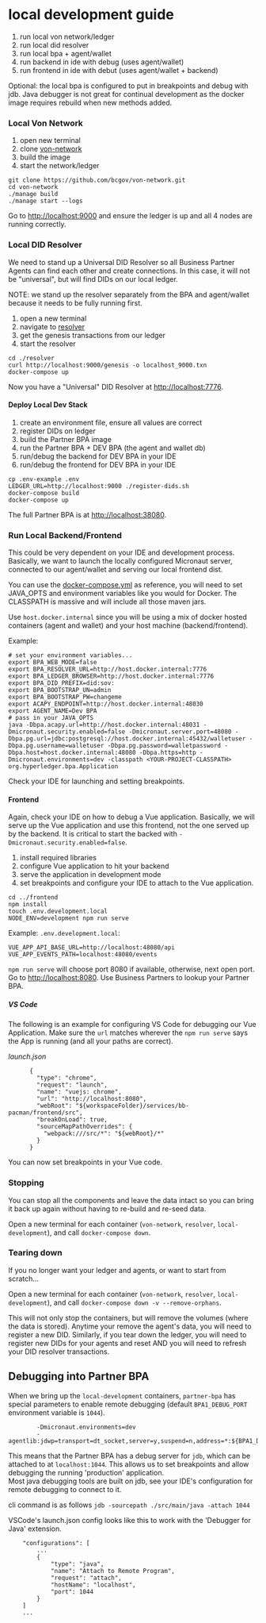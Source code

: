 # local development guide

1. run local von network/ledger
2. run local did resolver
3. run local bpa + agent/wallet
4. run backend in ide with debug (uses agent/wallet)
5. run frontend in ide with debut (uses agent/wallet + backend)

Optional: the local bpa is configured to put in breakpoints and debug with jdb. Java debugger is not great for continual development as the docker image requires rebuild when new methods added.

### Local Von Network

1. open new terminal
2. clone [von-network](https://github.com/bcgov/von-network.git)
3. build the image
4. start the network/ledger

```shell script
git clone https://github.com/bcgov/von-network.git
cd von-network
./manage build
./manage start --logs
```

Go to [http://localhost:9000](http://localhost:9000) and ensure the ledger is up and all 4 nodes are running correctly.

### Local DID Resolver
We need to stand up a Universal DID Resolver so all Business Partner Agents can find each other and create connections. In this case, it will not be "universal", but will find DIDs on our local ledger. 

NOTE: we stand up the resolver separately from the BPA and agent/wallet because it needs to be fully running first.

1. open a new terminal
2. navigate to [resolver](./resolver)
3. get the genesis transactions from our ledger
4. start the resolver

```shell script
cd ./resolver
curl http://localhost:9000/genesis -o localhost_9000.txn
docker-compose up
```

Now you have a "Universal" DID Resolver at [http://localhost:7776](http://localhost:7776). 

#### Deploy Local Dev Stack
1. create an environment file, ensure all values are correct
2. register DIDs on ledger
3. build the Partner BPA image
4. run the Partner BPA + DEV BPA (the agent and wallet db)
5. run/debug the backend for DEV BPA in your IDE
6. run/debug the frontend for DEV BPA in your IDE 

```shell script
cp .env-example .env
LEDGER_URL=http://localhost:9000 ./register-dids.sh
docker-compose build 
docker-compose up
```

The full Partner BPA is at [http://localhost:38080](http://localhost:38080).  

### Run Local Backend/Frontend
This could be very dependent on your IDE and development process. Basically, we want to launch the locally configured Micronaut server, connected to our agent/wallet and serving our local frontend dist.  

You can use the [docker-compose.yml](./docker-compose.yml) as reference, you will need to set JAVA_OPTS and environment variables like you would for Docker. The CLASSPATH is massive and will include all those maven jars.  

Use `host.docker.internal` since you will be using a mix of docker hosted containers (agent and wallet) and your host machine (backend/frontend). 

Example:
```shell script
# set your environment variables...
export BPA_WEB_MODE=false
export BPA_RESOLVER_URL=http://host.docker.internal:7776
export BPA_LEDGER_BROWSER=http://host.docker.internal:7776
export BPA_DID_PREFIX=did:sov:
export BPA_BOOTSTRAP_UN=admin
export BPA_BOOTSTRAP_PW=changeme
export ACAPY_ENDPOINT=http://host.docker.internal:48030
export AGENT_NAME=Dev BPA
# pass in your JAVA_OPTS
java -Dbpa.acapy.url=http://host.docker.internal:48031 -Dmicronaut.security.enabled=false -Dmicronaut.server.port=48080 -Dbpa.pg.url=jdbc:postgresql://host.docker.internal:45432/walletuser -Dbpa.pg.username=walletuser -Dbpa.pg.password=walletpassword -Dbpa.host=host.docker.internal:48080 -Dbpa.https=http -Dmicronaut.environments=dev -classpath <YOUR-PROJECT-CLASSPATH> org.hyperledger.bpa.Application
```

Check your IDE for launching and setting breakpoints.  

#### Frontend
Again, check your IDE on how to debug a Vue application. Basically, we will serve up the Vue application and use this frontend, not the one served up by the backend. It is critical to start the backed with `-Dmicronaut.security.enabled=false`.  

1. install required libraries
2. configure Vue application to hit your backend
3. serve the application in development mode
4. set breakpoints and configure your IDE to attach to the Vue application.

```shell script
cd ../frontend
npm install
touch .env.development.local
NODE_ENV=development npm run serve
```

Example: `.env.development.local`:

```text
VUE_APP_API_BASE_URL=http://localhost:48080/api
VUE_APP_EVENTS_PATH=localhost:48080/events
```

`npm run serve` will choose port 8080 if available, otherwise, next open port.  
Go to [http://localhost:8080](http://localhost:8080). Use Business Partners to lookup your Partner BPA. 

##### VS Code

The following is an example for configuring VS Code for debugging our Vue Application.
Make sure the `url` matches wherever the `npm run serve` says the App is running (and all your paths are correct).

*launch.json*

```
      {
        "type": "chrome",
        "request": "launch",
        "name": "vuejs: chrome",
        "url": "http://localhost:8080",
        "webRoot": "${workspaceFolder}/services/bb-pacman/frontend/src",
        "breakOnLoad": true,
        "sourceMapPathOverrides": {
          "webpack:///src/*": "${webRoot}/*"
        }
      }
```

You can now set breakpoints in your Vue code.

### Stopping
You can stop all the components and leave the data intact so you can bring it back up again without having to re-build and re-seed data.

Open a new terminal for each container (`von-network`, `resolver`, `local-development`), and call `docker-compose down`.

### Tearing down
If you no longer want your ledger and agents, or want to start from scratch... 

Open a new terminal for each container (`von-network`, `resolver`, `local-development`), and call `docker-compose down -v --remove-orphans`.  

This will not only stop the containers, but will remove the volumes (where the data is stored). Anytime your remove the agent's data, you will need to register a new DID. Similarly, if you tear down the ledger, you will need to register new DIDs for your agents and reset AND you will need to refresh your DID resolver transactions. 


## Debugging into Partner BPA

When we bring up the `local-development` containers, `partner-bpa` has special parameters to enable remote debugging (default `BPA1_DEBUG_PORT` environment variable is `1044`).
```text
        -Dmicronaut.environments=dev
        -agentlib:jdwp=transport=dt_socket,server=y,suspend=n,address=*:${BPA1_DEBUG_PORT}

```

This means that the Partner BPA has a debug server for `jdb`, which can be attached to at `localhost:1044`. This allows us to set breakpoints and allow debugging the running 'production' application.  
Most java debugging tools are built on jdb, see your IDE's configuration for remote debugging to connect to it.

cli command is as follows `jdb -sourcepath ./src/main/java -attach 1044`

VSCode's launch.json config looks like this to work with the 'Debugger for Java' extension.

```
    "configurations": [
        ...
        {
            "type": "java",
            "name": "Attach to Remote Program",
            "request": "attach",
            "hostName": "localhost",
            "port": 1044
        }
    ]
    ...
```



